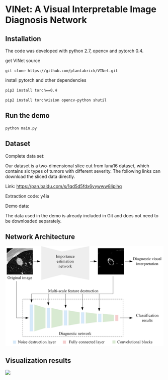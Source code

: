 # VINet: A Visual Interpretable Image Diagnosis Network

## Installation

The code was developed with python 2.7, opencv and pytorch 0.4.

get VINet source

`git clone https://github.com/plantabrick/VINet.git`

install pytorch and other dependencies

`pip2 install torch==0.4`

`pip2 install torchvision opencv-python shutil`

## Run the demo

`python main.py`

## Dataset

Complete data set:

Our dataset is a two-dimensional slice cut from luna16 dataset, which contains six types of tumors with different severity.
The following links can download the sliced data directly.

Link: https://pan.baidu.com/s/1qd5d5fdx6yywww8lipihq

Extraction code: y4ia

Demo data:

The data used in the demo is already included in Git and does not need to be downloaded separately.


## Network Architecture

![](https://github.com/plantabrick/VINet/blob/master/model2.jpg)

## Visualization results

![](https://raw.githubusercontent.com/plantabrick/VINet/master/visualization.png)

